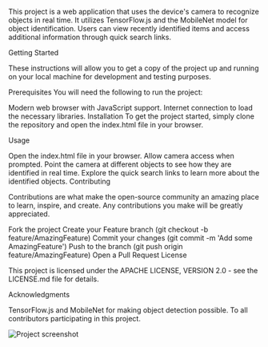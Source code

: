 This project is a web application that uses the device's camera to recognize objects in real time. It utilizes TensorFlow.js and the MobileNet model for object identification. Users can view recently identified items and access additional information through quick search links.

Getting Started

These instructions will allow you to get a copy of the project up and running on your local machine for development and testing purposes.

Prerequisites
You will need the following to run the project:

Modern web browser with JavaScript support.
Internet connection to load the necessary libraries.
Installation
To get the project started, simply clone the repository and open the index.html file in your browser.

Usage

Open the index.html file in your browser.
Allow camera access when prompted.
Point the camera at different objects to see how they are identified in real time.
Explore the quick search links to learn more about the identified objects.
Contributing

Contributions are what make the open-source community an amazing place to learn, inspire, and create. Any contributions you make will be greatly appreciated.

Fork the project
Create your Feature branch (git checkout -b feature/AmazingFeature)
Commit your changes (git commit -m 'Add some AmazingFeature')
Push to the branch (git push origin feature/AmazingFeature)
Open a Pull Request
License

This project is licensed under the APACHE LICENSE, VERSION 2.0 - see the LICENSE.md file for details.

Acknowledgments

TensorFlow.js and MobileNet for making object detection possible.
To all contributors participating in this project.

![Project screenshot]([https://path/to/your/repository/images/screenshot.png](https://app.hundezonen.ch/docs/IMG_0097.PNG)https://app.hundezonen.ch/docs/IMG_0097.PNG)
